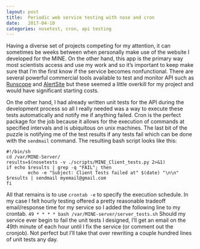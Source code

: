 ```yaml
---
layout: post
title:  Periodic web service testing with nose and cron
date:   2017-04-10
categories: nosetest, cron, api testing
---
```


Having a diverse set of projects competing for my attention, it can sometimes be weeks between when personally make use of the website I developed for the MINE. On the other hand, this app is the primary way most scientists access and use my work and so it’s important to keep make sure that I’m the first know if the service becomes nonfunctional. There are several powerful commercial tools available to test and monitor API such as [Runscope](https://www.runscope.com/) and [AlertSite](https://smartbear.com/product/alertsite/api-monitoring/) but these seemed a little overkill for my project and would have significant starting costs.

On the other hand, I had already written unit tests for the API during the development process so all I really needed was a way to execute these tests automatically and notify me if anything failed. Cron is the perfect package for the job because it allows for the execution of commands at specified intervals and is ubiquitous on unix machines. The last bit of the puzzle is notifying me of the test results if any tests fail which can be done with the `sendmail` command. The resulting bash script looks like this:
```
#!/bin/sh
cd /var/MINE-Server/
results=$(nosetests -v ./scripts/MINE_Client_tests.py 2>&1)
if echo $results | grep -q "FAIL"; then
        echo -e "Subject: Client Tests failed at" $(date) "\n\n" $results | sendmail myemail@gmail.com
fi
```
All that remains is to use `crontab -e` to specify the execution schedule. In my case I felt hourly testing offered a pretty reasonable tradeoff email/response time for my service so I added the following line to my crontab. `49 * * * * bash /var/MINE-server/server_tests.sh` Should my service ever begin to fail the unit tests I designed, I’ll get an email on the 49th minute of each hour until I fix the service (or comment out the cronjob). Not perfect but I’ll take that over rewriting a couple hundred lines of unit tests any day.
